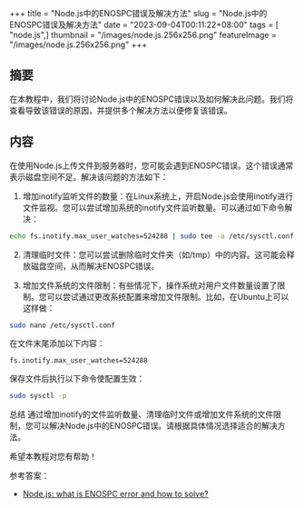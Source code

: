 +++
title = "Node.js中的ENOSPC错误及解决方法"
slug = "Node.js中的ENOSPC错误及解决方法"
date = "2023-09-04T00:11:22+08:00"
tags = [ "node.js",]
thumbnail = "/images/node.js.256x256.png"
featureImage = "/images/node.js.256x256.png"
+++


## 摘要
在本教程中，我们将讨论Node.js中的ENOSPC错误以及如何解决此问题。我们将查看导致该错误的原因，并提供多个解决方法以便修复该错误。

## 内容
在使用Node.js上传文件到服务器时，您可能会遇到ENOSPC错误。这个错误通常表示磁盘空间不足。解决该问题的方法如下：

1. 增加inotify监听文件的数量：在Linux系统上，开启Node.js会使用inotify进行文件监视。您可以尝试增加系统的inotify文件监听数量。可以通过如下命令解决：

```bash
echo fs.inotify.max_user_watches=524288 | sudo tee -a /etc/sysctl.conf && sudo sysctl -p
```

2. 清理临时文件：您可以尝试删除临时文件夹（如/tmp）中的内容。这可能会释放磁盘空间，从而解决ENOSPC错误。

3. 增加文件系统的文件限制：有些情况下，操作系统对用户文件数量设置了限制。您可以尝试通过更改系统配置来增加文件限制。比如，在Ubuntu上可以这样做：

```bash
sudo nano /etc/sysctl.conf
```

在文件末尾添加以下内容：

```
fs.inotify.max_user_watches=524288
```

保存文件后执行以下命令使配置生效：

```bash
sudo sysctl -p
```

总结
通过增加inotify的文件监听数量、清理临时文件或增加文件系统的文件限制，您可以解决Node.js中的ENOSPC错误。请根据具体情况选择适合的解决方法。

希望本教程对您有帮助！

参考答案：
- [Node.js: what is ENOSPC error and how to solve?](https://stackoverflow.com/questions/22475849/node-js-what-is-enospc-error-and-how-to-solve)



